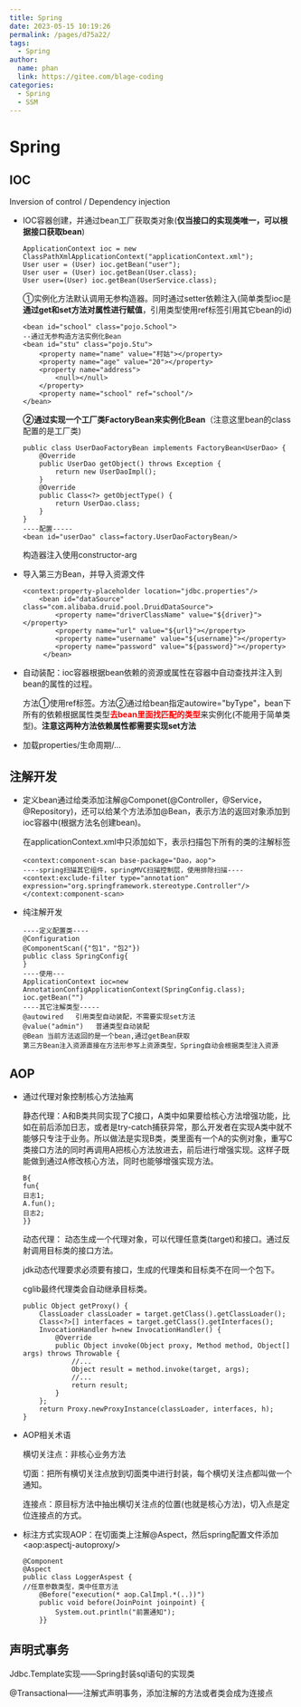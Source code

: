 ```yaml
---
title: Spring
date: 2023-05-15 10:19:26
permalink: /pages/d75a22/
tags: 
  - Spring
author: 
  name: phan
  link: https://gitee.com/blage-coding
categories: 
  - Spring
  - SSM
---
```

# Spring

## IOC

   Inversion of control / Dependency injection

   - IOC容器创建，并通过bean工厂获取类对象(**仅当接口的实现类唯一，可以根据接口获取bean**)

     ```
     ApplicationContext ioc = new ClassPathXmlApplicationContext("applicationContext.xml");
     User user = (User) ioc.getBean("user");
     User user = (User) ioc.getBean(User.class);
     User user=(User) ioc.getBean(UserService.class);
     ```

     ①实例化方法默认调用无参构造器。同时通过setter依赖注入(简单类型ioc是**通过get和set方法对属性进行赋值**，引用类型使用ref标签引用其它bean的id)

     ```
     <bean id="school" class="pojo.School">
     --通过无参构造方法实例化Bean
     <bean id="stu" class="pojo.Stu">
         <property name="name" value="村姑"></property>
         <property name="age" value="20"></property>
         <property name="address">
             <null></null>
         </property>
         <property name="school" ref="school"/>
     </bean>
     ```

     **②通过实现一个工厂类FactoryBean来实例化Bean**（注意这里bean的class配置的是工厂类)

     ```
     public class UserDaoFactoryBean implements FactoryBean<UserDao> {
         @Override
         public UserDao getObject() throws Exception {
             return new UserDaoImpl();
         }
         @Override
         public Class<?> getObjectType() {
             return UserDao.class;
         }
     }
     ----配置-----
     <bean id="userDao" class=factory.UserDaoFactoryBean/>
     ```

     构造器注入使用constructor-arg

   - 导入第三方Bean，并导入资源文件

     ```
     <context:property-placeholder location="jdbc.properties"/>
         <bean id="dataSource" class="com.alibaba.druid.pool.DruidDataSource">
             <property name="driverClassName" value="${driver}"></property>
             <property name="url" value="${url}"></property>
             <property name="username" value="${username}"></property>
             <property name="password" value="${password}"></property>
          </bean>
     ```

   - 自动装配：ioc容器根据bean依赖的资源或属性在容器中自动查找并注入到bean的属性的过程。

     方法①使用ref标签。方法②通过给bean指定autowire="byType"，bean下所有的依赖根据属性类型<font color='red'>**去bean里面找匹配的类型**</font>来实例化(不能用于简单类型)。**注意这两种方法依赖属性都需要实现set方法**

   - 加载properties/生命周期/...

## **注解开发**

   - 定义bean通过给类添加注解@Componet(@Controller，@Service，@Repository)，还可以给某个方法添加@Bean，表示方法的返回对象添加到ioc容器中(根据方法名创建bean)。

     在applicationContext.xml中只添加如下，表示扫描包下所有的类的注解标签

     ```
     <context:component-scan base-package="Dao，aop">
     ----spring扫描其它组件，springMVC扫描控制层，使用排除扫描----
     <context:exclude-filter type="annotation"
     expression="org.springframework.stereotype.Controller"/>
     </context:component-scan>
     ```

   - 纯注解开发

     ```
     ----定义配置类----
     @Configuration   
     @ComponentScan({"包1"，"包2"})
     public class SpringConfig{
     }
     ----使用---
     ApplicationContext ioc=new AnnotationConfigApplicationContext(SpringConfig.class);
     ioc.getBean("")
     ----其它注解类型-----
     @autowired   引用类型自动装配，不需要实现set方法
     @value("admin")   普通类型自动装配
     @Bean 当前方法返回的是一个bean,通过getBean获取
     第三方Bean注入资源直接在方法形参写上资源类型，Spring自动会根据类型注入资源
     ```

## **AOP**

   - 通过代理对象控制核心方法抽离

     静态代理：A和B类共同实现了C接口，A类中如果要给核心方法增强功能，比如在前后添加日志，或者是try-catch捕获异常，那么开发者在实现A类中就不能够只专注于业务。所以做法是实现B类，类里面有一个A的实例对象，重写C类接口方法的同时再调用A把核心方法放进去，前后进行增强实现。这样子既能做到通过A修改核心方法，同时也能够增强实现方法。

     ```
     B{
     fun{
     日志1;
     A.fun();
     日志2;
     }}
     ```

     动态代理： 动态生成一个代理对象，可以代理任意类(target)和接口。通过反射调用目标类的接口方法。

     jdk动态代理要求必须要有接口，生成的代理类和目标类不在同一个包下。

     cglib最终代理类会自动继承目标类。

     ```
     public Object getProxy() {
         ClassLoader classLoader = target.getClass().getClassLoader();
         Class<?>[] interfaces = target.getClass().getInterfaces();
         InvocationHandler h=new InvocationHandler() {
             @Override
             public Object invoke(Object proxy, Method method, Object[] args) throws Throwable {
                 //...
                 Object result = method.invoke(target, args);
                 //...
                 return result;
             }
         };
         return Proxy.newProxyInstance(classLoader, interfaces, h);
     }
     ```

   - AOP相关术语

     横切关注点：非核心业务方法

     切面：把所有横切关注点放到切面类中进行封装，每个横切关注点都叫做一个通知。

     连接点：原目标方法中抽出横切关注点的位置(也就是核心方法)，切入点是定位连接点的方式。

   - 标注方式实现AOP：在切面类上注解@Aspect，然后spring配置文件添加\<aop:aspectj-autoproxy/>

     ```
     @Component
     @Aspect
     public class LoggerAspest {
     //任意参数类型，类中任意方法
         @Before("execution(* aop.CalImpl.*(..))")
         public void before(JoinPoint joinpoint) {
             System.out.println("前置通知");
         }}
     ```

## 声明式事务

   Jdbc.Template实现——Spring封装sql语句的实现类

   @Transactional——注解式声明事务，添加注解的方法或者类会成为连接点
